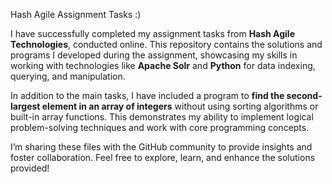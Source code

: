 Hash Agile Assignment Tasks :)

I have successfully completed my assignment tasks from **Hash Agile Technologies**, conducted online. This repository contains the solutions and programs I developed during the assignment, showcasing my skills in working with technologies like **Apache Solr** and **Python** for data indexing, querying, and manipulation. 

In addition to the main tasks, I have included a program to **find the second-largest element in an array of integers** without using sorting algorithms or built-in array functions. This demonstrates my ability to implement logical problem-solving techniques and work with core programming concepts.

I’m sharing these files with the GitHub community to provide insights and foster collaboration. Feel free to explore, learn, and enhance the solutions provided!

